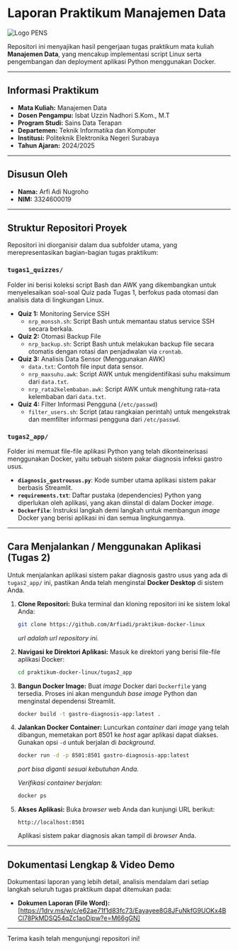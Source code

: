 # Laporan Praktikum Manajemen Data

![Logo PENS](https://www.seekpng.com/png/detail/416-4164571_logo-pens-png-electronic-engineering-polytechnic-institute-of.png)


Repositori ini menyajikan hasil pengerjaan tugas praktikum mata kuliah **Manajemen Data**, yang mencakup implementasi script Linux serta pengembangan dan deployment aplikasi Python menggunakan Docker.

---

## **Informasi Praktikum**

* **Mata Kuliah:** Manajemen Data
* **Dosen Pengampu:** Isbat Uzzin Nadhori S.Kom., M.T
* **Program Studi:** Sains Data Terapan
* **Departemen:** Teknik Informatika dan Komputer
* **Institusi:** Politeknik Elektronika Negeri Surabaya
* **Tahun Ajaran:** 2024/2025

---

## **Disusun Oleh**

* **Nama:** Arfi Adi Nugroho
* **NIM:** 3324600019

---

## **Struktur Repositori Proyek**

Repositori ini diorganisir dalam dua subfolder utama, yang merepresentasikan bagian-bagian tugas praktikum:

### **`tugas1_quizzes/`**

Folder ini berisi koleksi script Bash dan AWK yang dikembangkan untuk menyelesaikan soal-soal Quiz pada Tugas 1, berfokus pada otomasi dan analisis data di lingkungan Linux.

* **Quiz 1:** Monitoring Service SSH
    * `nrp_monssh.sh`: Script Bash untuk memantau status service SSH secara berkala.
* **Quiz 2:** Otomasi Backup File
    * `nrp_backup.sh`: Script Bash untuk melakukan backup file secara otomatis dengan rotasi dan penjadwalan via `crontab`.
* **Quiz 3:** Analisis Data Sensor (Menggunakan AWK)
    * `data.txt`: Contoh file input data sensor.
    * `nrp_maxsuhu.awk`: Script AWK untuk mengidentifikasi suhu maksimum dari `data.txt`.
    * `nrp_rata2kelembaban.awk`: Script AWK untuk menghitung rata-rata kelembaban dari `data.txt`.
* **Quiz 4:** Filter Informasi Pengguna (`/etc/passwd`)
    * `filter_users.sh`: Script (atau rangkaian perintah) untuk mengekstrak dan memfilter informasi pengguna dari `/etc/passwd`.

### **`tugas2_app/`**

Folder ini memuat file-file aplikasi Python yang telah dikonteinerisasi menggunakan Docker, yaitu sebuah sistem pakar diagnosis infeksi gastro usus.

* **`diagnosis_gastrousus.py`**: Kode sumber utama aplikasi sistem pakar berbasis Streamlit.
* **`requirements.txt`**: Daftar pustaka (dependencies) Python yang diperlukan oleh aplikasi, yang akan diinstal di dalam Docker *image*.
* **`Dockerfile`**: Instruksi langkah demi langkah untuk membangun *image* Docker yang berisi aplikasi ini dan semua lingkungannya.

---

## **Cara Menjalankan / Menggunakan Aplikasi (Tugas 2)**

Untuk menjalankan aplikasi sistem pakar diagnosis gastro usus yang ada di `tugas2_app/` ini, pastikan Anda telah menginstal **Docker Desktop** di sistem Anda.

1.  **Clone Repositori:**
    Buka terminal  dan kloning repositori ini ke sistem lokal Anda:
    ```bash
    git clone https://github.com/Arfiadi/praktikum-docker-linux
    ```
    *url adalah url repository ini.*

2.  **Navigasi ke Direktori Aplikasi:**
    Masuk ke direktori yang berisi file-file aplikasi Docker:
    ```bash
    cd praktikum-docker-linux/tugas2_app
    ```

3.  **Bangun Docker Image:**
    Buat *image* Docker dari `Dockerfile` yang tersedia. Proses ini akan mengunduh *base image* Python dan menginstal dependensi Streamlit.
    ```bash
    docker build -t gastro-diagnosis-app:latest .
    ```

4.  **Jalankan Docker Container:**
    Luncurkan *container* dari *image* yang telah dibangun, memetakan port 8501 ke *host* agar aplikasi dapat diakses. Gunakan opsi `-d` untuk berjalan di *background*.
    ```bash
    docker run -d -p 8501:8501 gastro-diagnosis-app:latest
    ```
    *port bisa diganti sesuai kebutuhan Anda.*
    
    *Verifikasi container berjalan:*
    ```bash
    docker ps
    ```

6.  **Akses Aplikasi:**
    Buka *browser* web Anda dan kunjungi URL berikut:
    ```
    http://localhost:8501
    ```
    Aplikasi sistem pakar diagnosis akan tampil di *browser* Anda.

---

## **Dokumentasi Lengkap & Video Demo**

Dokumentasi laporan yang lebih detail, analisis mendalam dari setiap langkah seluruh tugas praktikum dapat ditemukan pada:

* **Dokumen Laporan (File Word):** [https://1drv.ms/w/c/e62ae71f1d83fc73/Eayayee8G8JFuNkfG9UOKx4BCl78PkMDSQ54qZc1aoDipw?e=M66gGN]

---

Terima kasih telah mengunjungi repositori ini!

